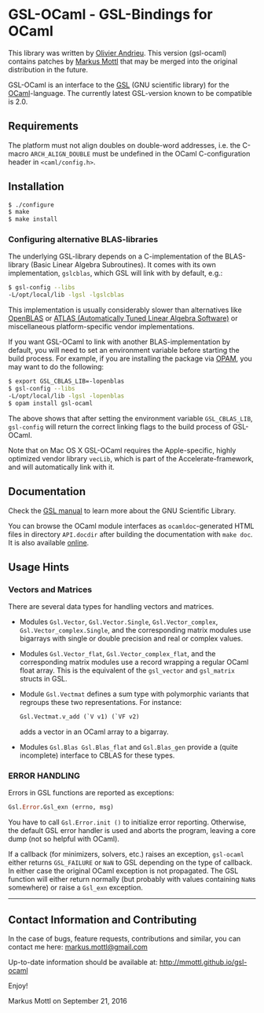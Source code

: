 GSL-OCaml - GSL-Bindings for OCaml
==================================

This library was written by [Olivier Andrieu](http://oandrieu.nerim.net/ocaml).
This version (gsl-ocaml) contains patches by [Markus
Mottl](http://www.ocaml.info) that may be merged into the original distribution
in the future.

GSL-OCaml is an interface to the [GSL](http://www.gnu.org/software/gsl)
(GNU scientific library) for the [OCaml](http://www.ocaml.org)-language.
The currently latest GSL-version known to be compatible is 2.0.

Requirements
------------

The platform must not align doubles on double-word addresses, i.e. the C-macro
`ARCH_ALIGN_DOUBLE` must be undefined in the OCaml C-configuration header in
`<caml/config.h>`.

Installation
------------

```sh
$ ./configure
$ make
$ make install
```

### Configuring alternative BLAS-libraries

The underlying GSL-library depends on a C-implementation of the BLAS-library
(Basic Linear Algebra Subroutines).  It comes with its own implementation,
`gslcblas`, which GSL will link with by default, e.g.:

```sh
$ gsl-config --libs
-L/opt/local/lib -lgsl -lgslcblas
```

This implementation is usually considerably slower than alternatives like
[OpenBLAS](http://www.openblas.net) or [ATLAS (Automatically Tuned Linear
Algebra Software)](http://math-atlas.sourceforge.net) or miscellaneous
platform-specific vendor implementations.

If you want GSL-OCaml to link with another BLAS-implementation by
default, you will need to set an environment variable before starting
the build process.  For example, if you are installing the package via
[OPAM](http://opam.ocamlpro.com), you may want to do the following:

```sh
$ export GSL_CBLAS_LIB=-lopenblas
$ gsl-config --libs
-L/opt/local/lib -lgsl -lopenblas
$ opam install gsl-ocaml
```

The above shows that after setting the environment variable `GSL_CBLAS_LIB`,
`gsl-config` will return the correct linking flags to the build process
of GSL-OCaml.

Note that on Mac OS X GSL-OCaml requires the Apple-specific, highly optimized
vendor library `vecLib`, which is part of the Accelerate-framework, and will
automatically link with it.

Documentation
-------------

Check the [GSL manual](http://www.gnu.org/software/gsl/manual/html_node)
to learn more about the GNU Scientific Library.

You can browse the OCaml module interfaces as `ocamldoc`-generated HTML files
in directory `API.docdir` after building the documentation with `make doc`.
It is also available [online](http://mmottl.github.io/gsl-ocaml/api).

Usage Hints
-----------

### Vectors and Matrices

There are several data types for handling vectors and matrices.

  * Modules `Gsl.Vector`, `Gsl.Vector.Single`, `Gsl.Vector_complex`,
    `Gsl.Vector_complex.Single`, and the corresponding matrix modules use
    bigarrays with single or double precision and real or complex values.

  * Modules `Gsl.Vector_flat`, `Gsl.Vector_complex_flat`, and the corresponding
    matrix modules use a record wrapping a regular OCaml float array.  This is
    the equivalent of the `gsl_vector` and `gsl_matrix` structs in GSL.

  * Module `Gsl.Vectmat` defines a sum type with polymorphic variants
    that regroups these two representations.  For instance:

    ```ocaml
    Gsl.Vectmat.v_add (`V v1) (`VF v2)
    ```

    adds a vector in an OCaml array to a bigarray.

  * Modules `Gsl.Blas Gsl.Blas_flat` and `Gsl.Blas_gen` provide a (quite
    incomplete) interface to CBLAS for these types.

### ERROR HANDLING

Errors in GSL functions are reported as exceptions:

```ocaml
Gsl.Error.Gsl_exn (errno, msg)
```

You have to call `Gsl.Error.init ()` to initialize error reporting.  Otherwise,
the default GSL error handler is used and aborts the program, leaving a core
dump (not so helpful with OCaml).

If a callback (for minimizers, solvers, etc.) raises an exception, `gsl-ocaml`
either returns `GSL_FAILURE` or `NaN` to GSL depending on the type of callback.
In either case the original OCaml exception is not propagated.  The GSL
function will either return normally (but probably with values containing
`NaN`s somewhere) or raise a `Gsl_exn` exception.

---------------------------------------------------------------------------

Contact Information and Contributing
------------------------------------

In the case of bugs, feature requests, contributions and similar, you can
contact me here: <markus.mottl@gmail.com>

Up-to-date information should be available at:
<http://mmottl.github.io/gsl-ocaml>

Enjoy!

Markus Mottl on September 21, 2016
